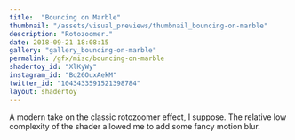 ```yaml
---
title:  "Bouncing on Marble"
thumbnail: "/assets/visual_previews/thumbnail_bouncing-on-marble"
description: "Rotozoomer."
date: 2018-09-21 18:08:15
gallery: "gallery_bouncing-on-marble"
permalink: /gfx/misc/bouncing-on-marble
shadertoy_id: "XlKyWy" 
instagram_id: "Bq26OuxAekM"
twitter_id: "1043433591521398784"
layout: shadertoy
---
```

A modern take on the classic rotozoomer effect, I suppose. The relative low complexity of the shader allowed me to add some fancy motion blur.